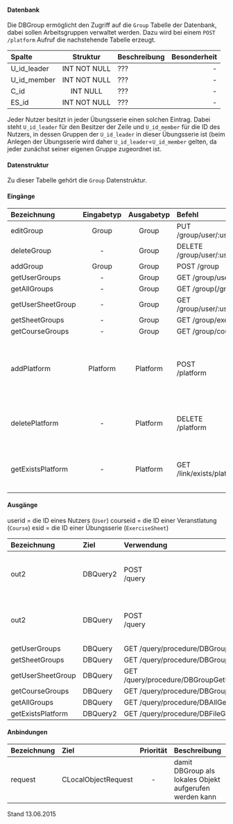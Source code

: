 #### Datenbank
Die DBGroup ermöglicht den Zugriff auf die `Group` Tabelle der Datenbank, dabei sollen
Arbeitsgruppen verwaltet werden.
Dazu wird bei einem `POST /platform` Aufruf die nachstehende Tabelle erzeugt.

| Spalte        | Struktur  | Beschreibung | Besonderheit |
| :------       |:---------:| :------------| -----------: |
|U_id_leader|INT NOT NULL| ??? |-|
|U_id_member|INT NOT NULL| ??? |-|
|C_id|INT NULL| ??? |-|
|ES_id|INT NOT NULL| ??? |-|

Jeder Nutzer besitzt in jeder Übungsserie einen solchen Eintrag. Dabei steht `U_id_leader`
für den Besitzer der Zeile und `U_id_member` für die ID des Nutzers, in
dessen Gruppen der `U_id_leader` in dieser Übungsserie ist (beim Anlegen der 
Übungsserie wird daher `U_id_leader`=`U_id_member` gelten, da jeder zunächst seiner eigenen 
Gruppe zugeordnet ist.

#### Datenstruktur
Zu dieser Tabelle gehört die `Group` Datenstruktur.

#### Eingänge
| Bezeichnung  | Eingabetyp  | Ausgabetyp | Befehl | Beschreibung |
| :----------- |:-----------:| :---------:| :----- | :----------- |
|editGroup|Group|Group|PUT /group/user/:userid/exercisesheet/:esid| ??? |
|deleteGroup|-|Group|DELETE /group/user/:userid/exercisesheet/:esid| ??? |
|addGroup|Group|Group|POST /group| ??? |
|getUserGroups|-|Group|GET /group/user/:userid| ??? |
|getAllGroups|-|Group|GET /group(/group)| ??? |
|getUserSheetGroup|-|Group|GET /group/user/:userid/exercisesheet/:esid| ??? |
|getSheetGroups|-|Group|GET /group/exercisesheet/:esid| ??? |
|getCourseGroups|-|Group|GET /group/course/:courseid| ??? |
|addPlatform|Platform|Platform|POST<br>/platform|installiert dies zugehörige Tabelle und die Prozeduren für diese Plattform|
|deletePlatform|-|Platform|DELETE<br>/platform|entfernt die Tabelle und Prozeduren aus der Plattform|
|getExistsPlatform|-|Platform|GET<br>/link/exists/platform| prüft, ob die Tabelle und die Prozeduren existieren |

#### Ausgänge
userid = die ID eines Nutzers (`User`)
courseid = die ID einer Veranstlatung (`Course`)
esid = die ID einer Übungsserie (`ExerciseSheet`)

| Bezeichnung  | Ziel  | Verwendung | Beschreibung |
| :----------- |:----- | :--------- | :----------- |
|out2|DBQuery2|POST<br>/query| wird für EDIT, DELETE und POST SQL-Templates verwendet |
|out2|DBQuery|POST<br>/query| wird für EDIT, DELETE und POST SQL-Templates verwendet |
|getUserGroups|DBQuery|GET /query/procedure/DBGroupGetUserGroups/:userid| ??? |
|getSheetGroups|DBQuery|GET /query/procedure/DBGroupGetSheetGroups/:esid| ??? |
|getUserSheetGroup|DBQuery|GET /query/procedure/DBGroupGetUserSheetGroups/:userid/:esid| ??? |
|getCourseGroups|DBQuery|GET /query/procedure/DBGroupGetCourseGroups/:courseid| ??? |
|getAllGroups|DBQuery|GET /query/procedure/DBAllGetAllGroups| ??? |
|getExistsPlatform|DBQuery2|GET /query/procedure/DBFileGetExistsPlatform| Prozeduraufruf |

#### Anbindungen
| Bezeichnung  | Ziel  | Priorität | Beschreibung |
| :----------- |:----- | :--------:| :------------|
|request|CLocalObjectRequest|-| damit DBGroup als lokales Objekt aufgerufen werden kann |

Stand 13.06.2015
